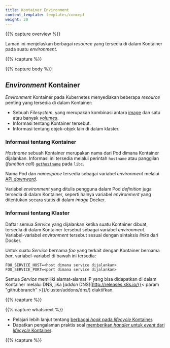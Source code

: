 ```yaml
---
title: Kontainer Environment
content_template: templates/concept
weight: 20
---
```


{{% capture overview %}}

Laman ini menjelaskan berbagai *resource* yang tersedia di dalam Kontainer pada suatu *environment*.

{{% /capture %}}


{{% capture body %}}

## *Environment* Kontainer

*Environment* Kontainer pada Kubernetes menyediakan beberapa *resource* penting yang tersedia di dalam Kontainer:

* Sebuah *Filesystem*, yang merupakan kombinasi antara [image](/docs/concepts/containers/images/) dan satu atau banyak [*volumes*](/docs/concepts/storage/volumes/).
* Informasi tentang Kontainer tersebut.
* Informasi tentang objek-objek lain di dalam klaster.

### Informasi tentang Kontainer

*Hostname* sebuah Kontainer merupakan nama dari Pod dimana Kontainer dijalankan.
Informasi ini tersedia melalui perintah `hostname` atau panggilan (*function call*)
[`gethostname`](http://man7.org/linux/man-pages/man2/gethostname.2.html) pada `libc`.

Nama Pod dan *namespace* tersedia sebagai variabel *environment* melalui [API *downward*](/docs/tasks/inject-data-application/downward-api-volume-expose-pod-information/).

Variabel *environment* yang ditulis pengguna dalam Pod *definition* juga tersedia di dalam Kontainer,
seperti halnya variabel *environment* yang ditentukan secara statis di dalam *image* Docker.

### Informasi tentang Klaster

Daftar semua *Service* yang dijalankan ketika suatu Kontainer dibuat, tersedia di dalam Kontainer tersebut sebagai variabel *environment*.
Variabel-variabel *environment* tersebut sesuai dengan sintaksis *links* dari Docker.

Untuk suatu *Service* bernama *foo* yang terkait dengan Kontainer bernama *bar*,
variabel-variabel di bawah ini tersedia:

```shell
FOO_SERVICE_HOST=<host dimana service dijalankan>
FOO_SERVICE_PORT=<port dimana service dijalankan>
```

Semua *Service* memiliki alamat-alamat IP yang bisa didapatkan di dalam Kontainer melalui DNS,
jika [*addon* DNS](http://releases.k8s.io/{{< param "githubbranch" >}}/cluster/addons/dns/) diaktifkan. 

{{% /capture %}}

{{% capture whatsnext %}}

* Pelajari lebih lanjut tentang [berbagai *hook* pada *lifecycle* Kontainer](/docs/concepts/containers/container-lifecycle-hooks/).
* Dapatkan pengalaman praktis soal
  [memberikan *handler* untuk *event* dari *lifecycle* Kontainer](/docs/tasks/configure-pod-container/attach-handler-lifecycle-event/).

{{% /capture %}}
